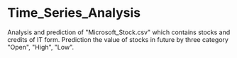 # Time_Series_Analysis
Analysis and prediction of "Microsoft_Stock.csv" which contains stocks and credits of IT form. Prediction the value of stocks in future by three category "Open", "High", "Low".

